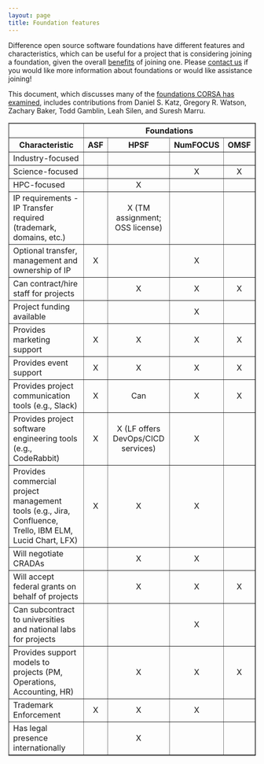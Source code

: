 ```yaml
---
layout: page
title: Foundation features
---
```


Difference open source software foundations have different features and characteristics, which can be useful for a project that is considering joining a foundation,
given the overall [benefits](benefits.md) of joining one.
Please [contact us](mailto:watsongr@ornl.gov) if you would like more information about foundations or would like assistance joining!

This document, which discusses many of the [foundations CORSA has examined](https://corsa.center/#foundations), includes contributions from Daniel S. Katz, Gregory R. Watson, Zachary Baker, Todd Gamblin, Leah Silen, and Suresh Marru.

<table border="1">
  <tr>
    <th></th>
    <th colspan="4">Foundations</th>
  </tr>
  <tr>
    <th>Characteristic</th>
    <th>ASF</th>
    <th>HPSF</th>
    <th>NumFOCUS</th>
    <th>OMSF</th>
  </tr>
  <tr>
    <td>Industry-focused</td>
    <td align="center"></td>
    <td align="center"></td>
    <td align="center"></td>
    <td align="center"></td>
  </tr>
  <tr>
    <td>Science-focused</td>
    <td align="center"></td>
    <td align="center"></td>
    <td align="center">X</td>
    <td align="center">X</td>
  </tr>
  <tr>
    <td>HPC-focused</td>
    <td align="center"></td>
    <td align="center">X</td>
    <td align="center"></td>
    <td align="center"></td>
  </tr>
  <tr>
    <td>IP requirements - IP Transfer required (trademark, domains, etc.)</td>
    <td align="center"></td>
    <td align="center">X (TM assignment; OSS license)</td>
    <td align="center"></td>
    <td align="center"></td>
  </tr>
  <tr>
    <td>Optional transfer, management and ownership of IP </td>
    <td align="center">X</td>
    <td align="center"></td>
    <td align="center">X</td>
    <td align="center"></td>
  </tr>
  <tr>
    <td>Can contract/hire staff for projects</td>
    <td align="center"></td>
    <td align="center">X</td>
    <td align="center">X</td>
    <td align="center">X</td>
  </tr>
  <tr>
    <td>Project funding available</td>
    <td align="center"></td>
    <td align="center"></td>
    <td align="center">X</td>
    <td align="center"></td>
  </tr>
  <tr>
    <td>Provides marketing support</td>
    <td align="center">X</td>
    <td align="center">X</td>
    <td align="center">X</td>
    <td align="center">X</td>
  </tr>
  <tr>
    <td>Provides event support</td>
    <td align="center">X</td>
    <td align="center">X</td>
    <td align="center">X</td>
    <td align="center">X</td>
  </tr>
    <tr>
    <td>Provides project communication tools (e.g., Slack)</td>
    <td align="center">X</td>
    <td align="center">Can</td>
    <td align="center">X</td>
    <td align="center">X</td>
  </tr>
  <tr>
    <td>Provides project software engineering tools (e.g., CodeRabbit)</td>
    <td align="center">X</td>
    <td align="center">X (LF offers DevOps/CICD services)</td>
    <td align="center">X</td>
    <td align="center"></td>
  </tr>
  <tr>
    <td>Provides commercial project management tools (e.g., Jira, Confluence, Trello, IBM ELM, Lucid Chart, LFX)</td>
    <td align="center">X</td>
    <td align="center">X</td>
    <td align="center">X</td>
    <td align="center"></td>
  </tr>
  <tr>
    <td>Will negotiate CRADAs</td>
    <td align="center"></td>
    <td align="center">X</td>
    <td align="center">X</td>
    <td align="center"></td>
  </tr>
  <tr>
    <td>Will accept federal grants on behalf of projects</td>
    <td align="center"></td>
    <td align="center">X</td>
    <td align="center">X</td>
    <td align="center">X</td>
  </tr>
  <tr>
    <td>Can subcontract to universities and national labs for projects</td>
    <td align="center"></td>
    <td align="center"></td>
    <td align="center">X</td>
    <td align="center"></td>
  </tr>
  <tr>
    <td>Provides support models to projects (PM, Operations,  Accounting, HR)</td>
    <td align="center"></td>
    <td align="center">X</td>
    <td align="center">X</td>
    <td align="center">X</td>
  </tr>
  <tr>
    <td>Trademark Enforcement</td>
    <td align="center">X</td>
    <td align="center">X</td>
    <td align="center">X</td>
    <td align="center"></td>
  </tr>
  <tr>
    <td>Has legal presence internationally</td>
    <td align="center"></td>
    <td align="center">X</td>
    <td align="center"></td>
    <td align="center"></td>
  </tr>
</table>
